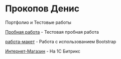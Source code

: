 

# Прокопов Денис
Портфолио и Тестовые работы

[Пробная работа](https://denysprokopov.github.io/test/ "сайт работа") - Тестовая пробная работа

[работа-макет](http://f660414p.beget.tech/ "Bootstrap3") - Работа  с использованием Bootstrap

[Интернет-Магазин](http://oxrana.in.ua/ "интернет магазин") - На 1С Битрикс
